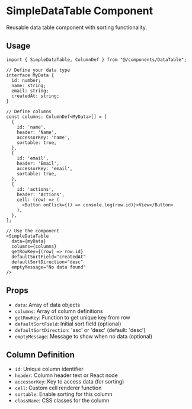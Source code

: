 # SimpleDataTable Component

Reusable data table component with sorting functionality.

## Usage

```tsx
import { SimpleDataTable, ColumnDef } from "@/components/DataTable";

// Define your data type
interface MyData {
  id: number;
  name: string;
  email: string;
  createdAt: string;
}

// Define columns
const columns: ColumnDef<MyData>[] = [
  {
    id: 'name',
    header: 'Name',
    accessorKey: 'name',
    sortable: true,
  },
  {
    id: 'email',
    header: 'Email',
    accessorKey: 'email',
    sortable: true,
  },
  {
    id: 'actions',
    header: 'Actions',
    cell: (row) => (
      <Button onClick={() => console.log(row.id)}>View</Button>
    ),
  },
];

// Use the component
<SimpleDataTable
  data={myData}
  columns={columns}
  getRowKey={(row) => row.id}
  defaultSortField="createdAt"
  defaultSortDirection="desc"
  emptyMessage="No data found"
/>
```

## Props

- `data`: Array of data objects
- `columns`: Array of column definitions
- `getRowKey`: Function to get unique key from row
- `defaultSortField`: Initial sort field (optional)
- `defaultSortDirection`: 'asc' or 'desc' (default: 'desc')
- `emptyMessage`: Message to show when no data (optional)

## Column Definition

- `id`: Unique column identifier
- `header`: Column header text or React node
- `accessorKey`: Key to access data (for sorting)
- `cell`: Custom cell renderer function
- `sortable`: Enable sorting for this column
- `className`: CSS classes for the column
